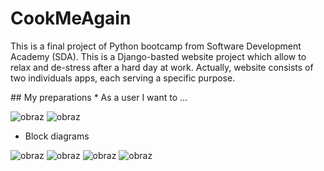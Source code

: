 # CookMeAgain
<p algin="center">
This is a final project of Python bootcamp from Software Development Academy (SDA). This is a Django-basted website project which allow to relax and de-stress after a hard day at work. Actually, website consists of two individuals apps, each serving a specific purpose.
</p>
## My preparations 
* As a user I want to ...

![obraz](https://github.com/kama1990/CookMeAgain/assets/133498822/9b2e0b11-c827-48d5-8eab-efdc4e08dd95)
![obraz](https://github.com/kama1990/CookMeAgain/assets/133498822/fa8462b1-a43b-4eed-a20e-e04e0627e560)

* Block diagrams

![obraz](https://github.com/kama1990/CookMeAgain/assets/133498822/feaa1cd7-057b-4aba-a18e-2993cdf95698) 
![obraz](https://github.com/kama1990/CookMeAgain/assets/133498822/aae72840-1edf-4592-bf9a-1685f18cea6c) 
![obraz](https://github.com/kama1990/CookMeAgain/assets/133498822/8adda5ba-8ede-47e9-a0ce-be93c7470739)
![obraz](https://github.com/kama1990/CookMeAgain/assets/133498822/67c81e26-0614-43b3-9ca3-698286d5eed7)
